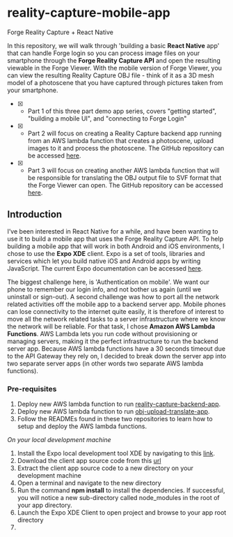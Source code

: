 # reality-capture-mobile-app
Forge Reality Capture + React Native

In this repository, we will walk through 'building a basic **React Native** app' that can handle Forge login so you can process image files on your smartphone through the **Forge Reality Capture API** and open the resulting viewable in the Forge Viewer.  With the mobile version of Forge Viewer, you can view the resulting Reality Capture OBJ file - think of it as a 3D mesh model of a photoscene that you have captured through pictures taken from your smartphone.

- [x] - Part 1 of this three part demo app series, covers "getting started", "building a mobile UI", and "connecting to Forge Login"

- [x] - Part 2 will focus on creating a Reality Capture backend app running from an AWS lambda function that creates a photoscene, upload images to it and process the photoscene. The GitHub repository can be accessed [here](https://github.com/mazerab/reality-capture-backend-app).

- [x] - Part 3 will focus on creating another AWS lambda function that will be responsible for translating the OBJ output file to SVF format that the Forge Viewer can open. The GitHub repository can be accessed [here](https://github.com/mazerab/obj-upload-translate-app).

## Introduction

I’ve been interested in React Native for a while, and have been wanting to use it to build a mobile app that uses the Forge Reality Capture API. To help building a mobile app that will work in both Android and iOS environments, I chose to use the **Expo XDE** client. Expo is a set of tools, libraries and services which let you build native iOS and Android apps by writing JavaScript. The current Expo documentation can be accessed [here](https://docs.expo.io/versions/v26.0.0/). 

The biggest challenge here, is 'Authentication on mobile'. We want our phone to remember our login info, and not bother us again (until we uninstall or sign-out). A second challenge was how to port all the network related activities off the mobile app to a backend server app. Mobile phones can lose connectivity to the internet quite easily, it is therefore of interest to move all the network related tasks to a server infrastructure where we know the network will be reliable. For that task, I chose **Amazon AWS Lambda Functions**. AWS Lambda lets you run code without provisioning or managing servers, making it the perfect infrastructure to run the backend server app. Because AWS lambda functions have a 30 seconds timeout due to the API Gateway they rely on, I decided to break down the server app into two separate server apps (in other words two separate AWS lambda functions). 

### Pre-requisites

1. Deploy new AWS lambda function to run [reality-capture-backend-app](https://github.com/mazerab/reality-capture-backend-app). 
1. Deploy new AWS lambda function to run [obj-upload-translate-app](https://github.com/mazerab/obj-upload-translate-app).
1. Follow the READMEs found in these two repositories to learn how to setup and deploy the AWS lambda functions.

*On your local development machine*

1. Install the Expo local development tool XDE by navigating to this [link](https://docs.expo.io/versions/latest/introduction/installation.html).
1. Download the client app source code from this [url](https://github.com/mazerab/reality-capture-mobile-app/archive/master.zip)
1. Extract the client app source code to a new directory on your development machine
1. Open a terminal and navigate to the new directory
1. Run the command **npm install** to install the dependencies. If successful, you will notice a new sub-directory called node_modules in the root of your app directory.
1. Launch the Expo XDE Client to open project and browse to your app root directory
1. 



